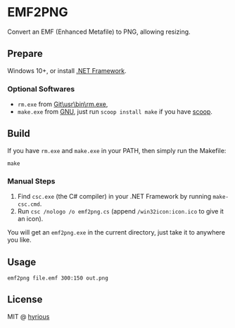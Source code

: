 # EMF2PNG

Convert an EMF (Enhanced Metafile) to PNG, allowing resizing.

## Prepare

Windows 10+, or install [.NET Framework](https://dotnet.microsoft.com/en-us/download/dotnet-framework).

### Optional Softwares

- `rm.exe` from [Git\usr\bin\rm.exe](https://git-scm.com/),
- `make.exe` from [GNU](https://gnu.org/software/make/), just run `scoop install make` if you have [scoop](https://scoop.sh/).

## Build

If you have `rm.exe` and `make.exe` in your PATH, then simply run the Makefile:

```console
make
```

### Manual Steps

1. Find `csc.exe` (the C# compiler) in your .NET Framework by running `make-csc.cmd`.
2. Run `csc /nologo /o emf2png.cs` (append `/win32icon:icon.ico` to give it an icon).

You will get an `emf2png.exe` in the current directory, just take it to anywhere you like.

## Usage

```console
emf2png file.emf 300:150 out.png
```

## License

MIT @ [hyrious](https://github.com/hyrious)
